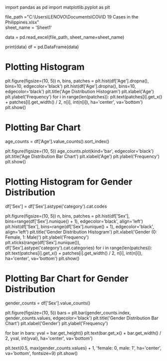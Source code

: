 import pandas as pd
import matplotlib.pyplot as plt

file_path ="C:\\Users\\LENOVO\\Documents\\COVID 19 Cases in the Philippines.xlsx"  
sheet_name = 'Sheet1'

data = pd.read_excel(file_path, sheet_name=sheet_name)

print(data)
df = pd.DataFrame(data)

# Plotting Histogram
plt.figure(figsize=(10, 5))
n, bins, patches = plt.hist(df['Age'].dropna(), bins=10, edgecolor='black')
plt.hist(df['Age'].dropna(), bins=10, edgecolor='black')
plt.title('Age Distribution Histogram')
plt.xlabel('Age')
plt.ylabel('Frequency')
for i in range(len(patches)):
    plt.text(patches[i].get_x() + patches[i].get_width() / 2, n[i], int(n[i]), ha='center', va='bottom')
plt.show()

# Plotting Bar Chart
age_counts = df['Age'].value_counts().sort_index()

plt.figure(figsize=(10, 5))
age_counts.plot(kind='bar', edgecolor='black')
plt.title('Age Distribution Bar Chart')
plt.xlabel('Age')
plt.ylabel('Frequency')
plt.show()


# Plotting Histogram for Gender Distribution

df['Sex'] = df['Sex'].astype('category').cat.codes

plt.figure(figsize=(10, 5))
n, bins, patches = plt.hist(df['Sex'], bins=range(df['Sex'].nunique() + 1), edgecolor='black', align='left')
plt.hist(df['Sex'], bins=range(df['Sex'].nunique() + 1), edgecolor='black', align='left')
plt.title('Gender Distribution Histogram')
plt.xlabel('Gender (0: Female, 1: Male)')
plt.ylabel('Frequency')
plt.xticks(range(df['Sex'].nunique()), df['Sex'].astype('category').cat.categories)
for i in range(len(patches)):
    plt.text(patches[i].get_x() + patches[i].get_width() / 2, n[i], int(n[i]), ha='center', va='bottom')
plt.show()

# Plotting Bar Chart for Gender Distribution
gender_counts = df['Sex'].value_counts()

plt.figure(figsize=(10, 5))
bars = plt.bar(gender_counts.index, gender_counts.values, edgecolor='black')
plt.title('Gender Distribution Bar Chart')
plt.xlabel('Gender')
plt.ylabel('Frequency')

for bar in bars:
    yval = bar.get_height()
    plt.text(bar.get_x() + bar.get_width() / 2, yval, int(yval), ha='center', va='bottom')
    
plt.text(0.5, max(gender_counts.values) + 1, 'female: 0, male: 1', ha='center', va='bottom', fontsize=9)
plt.show()

